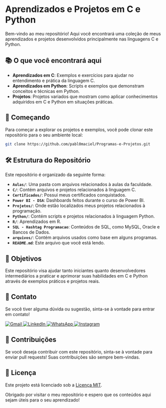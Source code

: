 # Aprendizados e Projetos em C e Python

Bem-vindo ao meu repositório! Aqui você encontrará uma coleção de meus aprendizados e projetos desenvolvidos principalmente nas linguagens C e Python.

## 📚 O que você encontrará aqui

- **Aprendizados em C**: Exemplos e exercícios para ajudar no entendimento e prática da linguagem C.
- **Aprendizados em Python**: Scripts e exemplos que demonstram conceitos e técnicas em Python.
- **Projetos**: Projetos variados que mostram como aplicar conhecimentos adquiridos em C e Python em situações práticas.

## 🚀 Começando

Para começar a explorar os projetos e exemplos, você pode clonar este repositório para o seu ambiente local:

```bash
git clone https://github.com/pabl0maciel/Programas-e-Projetos.git
```

## 🛠️ Estrutura do Repositório

Este repositório é organizado da seguinte forma:

- **`Aulas/`**: Uma pasta com arquivos relacionados à aulas da faculdade.
- **`C/`**: Contém arquivos e projetos relacionados à linguagem C.
- **`Certificados/`**: Possui meus certificados conquistados.
- **`Power BI - DSA`**: Dashboards feitos durante o curso de Power BI.
- **`Projetos/`**: Onde estão localizados meus projetos relacionados à programação.
- **`Python/`**: Contém scripts e projetos relacionados à linguagem Python.
- **`R/`**: Aprendizados em R.
- **`SQL - Hashtag Programacao`**: Conteúdos de SQL, como MySQL, Oracle e Bancos de Dados.
- **`arquivos/`**: Contém arquivos usados como base em alguns programas.
- **`README.md`**: Este arquivo que você está lendo.

## 🎯 Objetivos

Este repositório visa ajudar tanto iniciantes quanto desenvolvedores intermediários a praticar e aprimorar suas habilidades em C e Python através de exemplos práticos e projetos reais.

## 💬 Contato

Se você tiver alguma dúvida ou sugestão, sinta-se à vontade para entrar em contato!

<p align="left">
  <a href="mailto:pablocaballero07@gmail.com" title="Gmail">
    <img src="https://img.shields.io/badge/-Gmail-FF0000?style=flat-square&labelColor=FF0000&logo=gmail&logoColor=white" alt="Gmail"/>
  </a>
  <a href="https://www.linkedin.com/in/pabl0maciel" title="LinkedIn">
    <img src="https://img.shields.io/badge/-Linkedin-0e76a8?style=flat-square&logo=Linkedin&logoColor=white" alt="LinkedIn"/>
  </a>
  <a href="https://wa.me/11963934212" title="WhatsApp">
    <img src="https://img.shields.io/badge/-WhatsApp-25d366?style=flat-square&labelColor=25d366&logo=whatsapp&logoColor=white" alt="WhatsApp"/>
  </a>
  <a href="https://www.instagram.com/pabl0maciel" title="Instagram">
    <img src="https://img.shields.io/badge/-Instagram-DF0174?style=flat-square&labelColor=DF0174&logo=instagram&logoColor=white" alt="Instagram"/>
  </a>
</p>

## 🤝 Contribuições

Se você deseja contribuir com este repositório, sinta-se à vontade para enviar pull requests! Suas contribuições são sempre bem-vindas.

## 📜 Licença

Este projeto está licenciado sob a [Licença MIT](LICENSE).

Obrigado por visitar o meu repositório e espero que os conteúdos aqui sejam úteis para o seu aprendizado!
